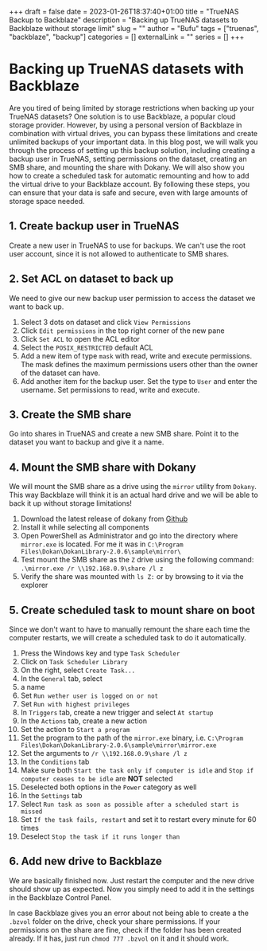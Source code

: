 +++ 
draft = false
date = 2023-01-26T18:37:40+01:00
title = "TrueNAS Backup to Backblaze"
description = "Backing up TrueNAS datasets to Backblaze without storage limit"
slug = ""
author = "Bufu"
tags = ["truenas", "backblaze", "backup"]
categories = []
externalLink = ""
series = []
+++

# Backing up TrueNAS datasets with Backblaze

Are you tired of being limited by storage restrictions when backing up your TrueNAS datasets? One solution is to use Backblaze, a popular cloud storage provider. However, by using a personal version of Backblaze in combination with virtual drives, you can bypass these limitations and create unlimited backups of your important data. In this blog post, we will walk you through the process of setting up this backup solution, including creating a backup user in TrueNAS, setting permissions on the dataset, creating an SMB share, and mounting the share with Dokany. We will also show you how to create a scheduled task for automatic remounting and how to add the virtual drive to your Backblaze account. By following these steps, you can ensure that your data is safe and secure, even with large amounts of storage space needed.

## 1. Create backup user in TrueNAS

Create a new user in TrueNAS to use for backups. We can't use the root user account, since it is not allowed to authenticate to SMB shares.

## 2. Set ACL on dataset to back up

We need to give our new backup user permission to access the dataset we want to back up.

1. Select 3 dots on dataset and click `View Permissions`
2. Click `Edit permissions` in the top right corner of the new pane
3. Click `Set ACL` to open the ACL editor
4. Select the `POSIX_RESTRICTED` default ACL
5. Add a new item of type `mask` with read, write and execute permissions. The mask defines the maximum permissions users other than the owner of the dataset can have.
6. Add another item for the backup user. Set the type to `User` and enter the username. Set permissions to read, write and execute.

## 3. Create the SMB share

Go into shares in TrueNAS and create a new SMB share. Point it to the dataset you want to backup and give it a name.

## 4. Mount the SMB share with Dokany

We will mount the SMB share as a drive using the `mirror` utility from `Dokany`. This way Backblaze will think it is an actual hard drive and we will be able to back it up without storage limitations!

1. Download the latest release of dokany from [Github](https://github.com/dokan-dev/dokany/releases)
2. Install it while selecting all components
3. Open PowerShell as Administrator and go into the directory where `mirror.exe` is located. For me it was in `C:\Program Files\Dokan\DokanLibrary-2.0.6\sample\mirror\`
4. Test mount the SMB share as the `Z` drive using the following command: `.\mirror.exe /r \\192.168.0.9\share /l z`
5. Verify the share was mounted with `ls Z:` or by browsing to it via the explorer

## 5. Create scheduled task to mount share on boot

Since we don't want to have to manually remount the share each time the computer restarts, we will create a scheduled task to do it automatically.

1. Press the Windows key and type `Task Scheduler`
2. Click on `Task Scheduler Library`
3. On the right, select `Create Task...`
4. In the `General` tab, select
  1. a name
  2. Set `Run wether user is logged on or not`
  3. Set `Run with highest privileges`
5. In `Triggers` tab, create a new trigger and select `At startup`
6. In the `Actions` tab, create a new action
7. Set the action to `Start a program`
8. Set the program to the path of the `mirror.exe` binary, i.e. `C:\Program Files\Dokan\DokanLibrary-2.0.6\sample\mirror\mirror.exe`
9. Set the arguments to `/r \\192.168.0.9\share /l z`
10. In the `Conditions` tab
  1. Make sure both `Start the task only if computer is idle` and `Stop if computer ceases to be idle` are **NOT** selected
  2. Deselected both options in the `Power` category as well
11. In the `Settings` tab
  1. Select `Run task as soon as possible after a scheduled start is missed`
  2. Set `If the task fails, restart` and set it to restart every minute for 60 times
  3. Deselect `Stop the task if it runs longer than`

## 6. Add new drive to Backblaze

We are basically finished now. Just restart the computer and the new drive should show up as expected. Now you simply need to add it in the settings in the Backblaze Control Panel.

In case Backblaze gives you an error about not being able to create a the `.bzvol` folder on the drive, check your share permissions. If your permissions on the share are fine, check if the folder has been created already. If it has, just run `chmod 777 .bzvol` on it and it should work.
